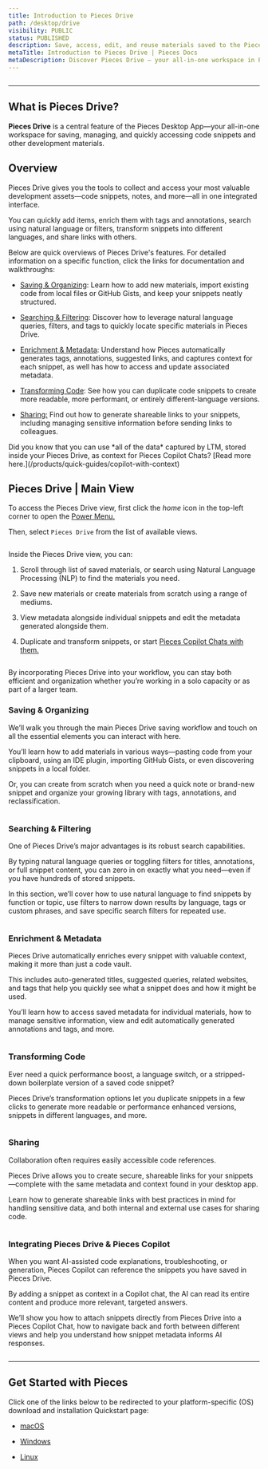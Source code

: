 ```yaml
---
title: Introduction to Pieces Drive
path: /desktop/drive
visibility: PUBLIC
status: PUBLISHED
description: Save, access, edit, and reuse materials saved to the Pieces Drive. 
metaTitle: Introduction to Pieces Drive | Pieces Docs
metaDescription: Discover Pieces Drive – your all-in-one workspace in Pieces for saving, managing, and accessing code snippets and dev materials.
---
```


<Image src="https://storage.googleapis.com/hashnode_product_documentation_assets/desktop_app_assets/pfd_docs_figmas/pieces_drive.png" alt="" align="center" fullwidth="true" />

***

## What is Pieces Drive?

**Pieces Drive** is a central feature of the Pieces Desktop App—your all-in-one workspace for saving, managing, and quickly accessing code snippets and other development materials. 

## Overview

Pieces Drive gives you the tools to collect and access your most valuable development assets—code snippets, notes, and more—all in one integrated interface.

You can quickly add items, enrich them with tags and annotations, search using natural language or filters, transform snippets into different languages, and share links with others.

Below are quick overviews of Pieces Drive's features. For detailed information on a specific function, click the links for documentation and walkthroughs:

* [Saving & Organizing](/products/desktop/drive/save-and-organize): Learn how to add new materials, import existing code from local files or GitHub Gists, and keep your snippets neatly structured.

- [Searching & Filtering](/products/desktop/drive/search-and-filter): Discover how to leverage natural language queries, filters, and tags to quickly locate specific materials in Pieces Drive.

- [Enrichment & Metadata](/products/desktop/drive/enrichment-and-metadata): Understand how Pieces automatically generates tags, annotations, suggested links, and captures context for each snippet, as well has how to access and update associated metadata.

- [Transforming Code](/products/desktop/drive/transforming-code): See how you can duplicate code snippets to create more readable, more performant, or entirely different-language versions.

- [Sharing:](/products/desktop/drive/sharing) Find out how to generate shareable links to your snippets, including managing sensitive information before sending links to colleagues.

<Callout type="tip">
  Did you know that you can use *all of the data* captured by LTM, stored inside your Pieces Drive, as context for Pieces Copilot Chats? [Read more here.](/products/quick-guides/copilot-with-context)
</Callout>

## Pieces Drive | Main View

To access the Pieces Drive view, first click the *home* icon in the top-left corner to open the [Power Menu.](/products/desktop/actions/power-menu)

Then, select `Pieces Drive` from the list of available views.

<Image src="https://storage.googleapis.com/hashnode_product_documentation_assets/desktop_app_assets/desktop_app_MAIN/new_media/Pieces%20Drive/going_to_pieces_drive.gif" alt="" align="center" fullwidth="true" />

Inside the Pieces Drive view, you can:

1. Scroll through list of saved materials, or search using Natural Language Processing (NLP) to find the materials you need.

2. Save new materials or create materials from scratch using a range of mediums.

3. View metadata alongside individual snippets and edit the metadata generated alongside them.

4. Duplicate and transform snippets, or start [Pieces Copilot Chats with them.](/products/desktop/copilot/integration#enriching-chats-with-ltm-2-context)

<Image src="https://storage.googleapis.com/hashnode_product_documentation_assets/desktop_app_assets/desktop_app_MAIN/new_media/Pieces%20Drive/Searching%20%26%20Filtering%20Materials/pieces_drive.png" alt="" align="center" fullwidth="true" />

By incorporating Pieces Drive into your workflow, you can stay both efficient and organization whether you’re working in a solo capacity or as part of a larger team.

### Saving & Organizing

We’ll walk you through the main Pieces Drive saving workflow and touch on all the essential elements you can interact with here.

You’ll learn how to add materials in various ways—pasting code from your clipboard, using an IDE plugin, importing GitHub Gists, or even discovering snippets in a local folder.

Or, you can create from scratch when you need a quick note or brand-new snippet and organize your growing library with tags, annotations, and reclassification.

<Image src="https://storage.googleapis.com/hashnode_product_documentation_assets/desktop_app_assets/desktop_app_MAIN/new_media/Pieces%20Drive/Transforming%20%26%20Translating%20Code/add_code_snippet.png" alt="" align="center" fullwidth="true" />

### Searching & Filtering

One of Pieces Drive’s major advantages is its robust search capabilities.

By typing natural language queries or toggling filters for titles, annotations, or full snippet content, you can zero in on exactly what you need—even if you have hundreds of stored snippets.

In this section, we’ll cover how to use natural language to find snippets by function or topic, use filters to narrow down results by language, tags or custom phrases, and save specific search filters for repeated use.

<Image src="https://storage.googleapis.com/hashnode_product_documentation_assets/desktop_app_assets/desktop_app_MAIN/new_media/Pieces%20Drive/Searching%20%26%20Filtering%20Materials/searching_pieces_drive.png" alt="" align="center" fullwidth="true" />

### Enrichment & Metadata

Pieces Drive automatically enriches every snippet with valuable context, making it more than just a code vault.

This includes auto-generated titles, suggested queries, related websites, and tags that help you quickly see what a snippet does and how it might be used.

You’ll learn how to access saved metadata for individual materials, how to manage sensitive information, view and edit automatically generated annotations and tags, and more.

<Image src="https://storage.googleapis.com/hashnode_product_documentation_assets/desktop_app_assets/desktop_app_MAIN/new_media/Pieces%20Drive/Searching%20%26%20Filtering%20Materials/viewing_metadata.gif" alt="" align="center" fullwidth="true" />

### Transforming Code

Ever need a quick performance boost, a language switch, or a stripped-down boilerplate version of a saved code snippet?

Pieces Drive’s transformation options let you duplicate snippets in a few clicks to generate more readable or performance enhanced versions, snippets in different languages, and more.

<Image src="https://storage.googleapis.com/hashnode_product_documentation_assets/desktop_app_assets/desktop_app_MAIN/new_media/Pieces%20Drive/Saving%20%26%20Organizing%20Materials/screenshot_of_duplicate.png" alt="" align="center" fullwidth="true" />

### Sharing

Collaboration often requires easily accessible code references.

Pieces Drive allows you to create secure, shareable links for your snippets—complete with the same metadata and context found in your desktop app.

Learn how to generate shareable links with best practices in mind for handling sensitive data, and both internal and external use cases for sharing code.

<Image src="https://storage.googleapis.com/hashnode_product_documentation_assets/desktop_app_assets/pieces_drive/pieces_drive_MAIN/sharing_pieces_drive_parent_page.png" alt="" align="center" fullwidth="true" />

### Integrating Pieces Drive & Pieces Copilot

When you want AI-assisted code explanations, troubleshooting, or generation, Pieces Copilot can reference the snippets you have saved in Pieces Drive.

By adding a snippet as context in a Copilot chat, the AI can read its entire content and produce more relevant, targeted answers.

We’ll show you how to attach snippets directly from Pieces Drive into a Pieces Copilot Chat, how to navigate back and forth between different views and help you understand how snippet metadata informs AI responses.

<Image src="https://storage.googleapis.com/hashnode_product_documentation_assets/desktop_app_assets/desktop_app_MAIN/new_media/Pieces%20Copilot/Interacting/add_snippet_to_copilot.gif" alt="" align="center" fullwidth="true" />

***

## Get Started with Pieces

Click one of the links below to be redirected to your platform-specific (OS) download and installation Quickstart page:

* [macOS](/products/meet-pieces/macos-installation-guide)

* [Windows](/products/meet-pieces/windows-installation-guide)

* [Linux](/products/meet-pieces/linux-installation-guide)